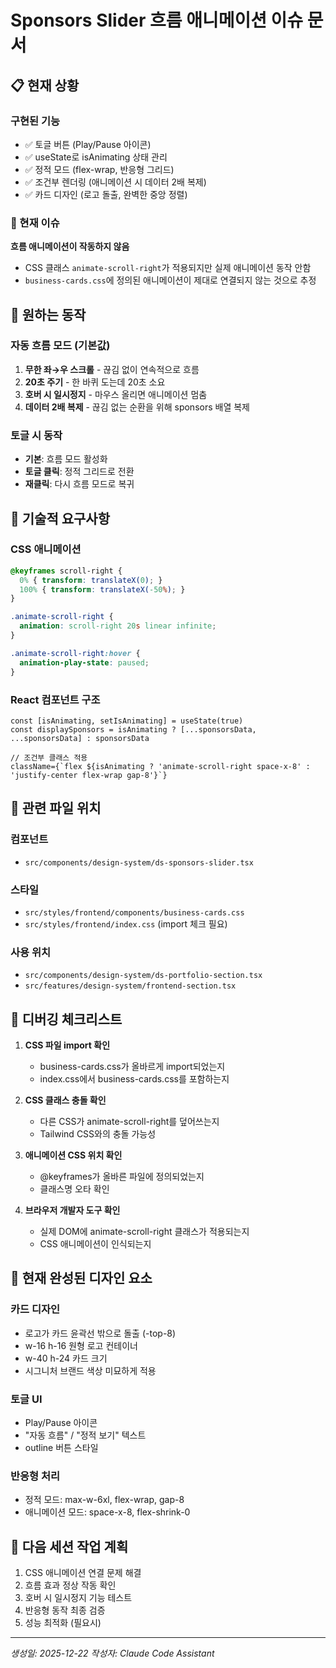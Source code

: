 # Sponsors Slider 흐름 애니메이션 이슈 문서

## 📋 현재 상황

### 구현된 기능
- ✅ 토글 버튼 (Play/Pause 아이콘)
- ✅ useState로 isAnimating 상태 관리
- ✅ 정적 모드 (flex-wrap, 반응형 그리드)
- ✅ 조건부 렌더링 (애니메이션 시 데이터 2배 복제)
- ✅ 카드 디자인 (로고 돌출, 완벽한 중앙 정렬)

### 🚨 현재 이슈
**흐름 애니메이션이 작동하지 않음**

- CSS 클래스 `animate-scroll-right`가 적용되지만 실제 애니메이션 동작 안함
- `business-cards.css`에 정의된 애니메이션이 제대로 연결되지 않는 것으로 추정

## 🎯 원하는 동작

### 자동 흐름 모드 (기본값)
1. **무한 좌→우 스크롤** - 끊김 없이 연속적으로 흐름
2. **20초 주기** - 한 바퀴 도는데 20초 소요
3. **호버 시 일시정지** - 마우스 올리면 애니메이션 멈춤
4. **데이터 2배 복제** - 끊김 없는 순환을 위해 sponsors 배열 복제

### 토글 시 동작
- **기본**: 흐름 모드 활성화
- **토글 클릭**: 정적 그리드로 전환
- **재클릭**: 다시 흐름 모드로 복귀

## 🔧 기술적 요구사항

### CSS 애니메이션
```css
@keyframes scroll-right {
  0% { transform: translateX(0); }
  100% { transform: translateX(-50%); }
}

.animate-scroll-right {
  animation: scroll-right 20s linear infinite;
}

.animate-scroll-right:hover {
  animation-play-state: paused;
}
```

### React 컴포넌트 구조
```tsx
const [isAnimating, setIsAnimating] = useState(true)
const displaySponsors = isAnimating ? [...sponsorsData, ...sponsorsData] : sponsorsData

// 조건부 클래스 적용
className={`flex ${isAnimating ? 'animate-scroll-right space-x-8' : 'justify-center flex-wrap gap-8'}`}
```

## 📁 관련 파일 위치

### 컴포넌트
- `src/components/design-system/ds-sponsors-slider.tsx`

### 스타일
- `src/styles/frontend/components/business-cards.css`
- `src/styles/frontend/index.css` (import 체크 필요)

### 사용 위치
- `src/components/design-system/ds-portfolio-section.tsx`
- `src/features/design-system/frontend-section.tsx`

## 🐛 디버깅 체크리스트

1. **CSS 파일 import 확인**
   - business-cards.css가 올바르게 import되었는지
   - index.css에서 business-cards.css를 포함하는지

2. **CSS 클래스 충돌 확인**
   - 다른 CSS가 animate-scroll-right를 덮어쓰는지
   - Tailwind CSS와의 충돌 가능성

3. **애니메이션 CSS 위치 확인**
   - @keyframes가 올바른 파일에 정의되었는지
   - 클래스명 오타 확인

4. **브라우저 개발자 도구 확인**
   - 실제 DOM에 animate-scroll-right 클래스가 적용되는지
   - CSS 애니메이션이 인식되는지

## 🎨 현재 완성된 디자인 요소

### 카드 디자인
- 로고가 카드 윤곽선 밖으로 돌출 (-top-8)
- w-16 h-16 원형 로고 컨테이너
- w-40 h-24 카드 크기
- 시그니처 브랜드 색상 미묘하게 적용

### 토글 UI
- Play/Pause 아이콘
- "자동 흐름" / "정적 보기" 텍스트
- outline 버튼 스타일

### 반응형 처리
- 정적 모드: max-w-6xl, flex-wrap, gap-8
- 애니메이션 모드: space-x-8, flex-shrink-0

## 🚀 다음 세션 작업 계획

1. CSS 애니메이션 연결 문제 해결
2. 흐름 효과 정상 작동 확인
3. 호버 시 일시정지 기능 테스트
4. 반응형 동작 최종 검증
5. 성능 최적화 (필요시)

---
*생성일: 2025-12-22*
*작성자: Claude Code Assistant*